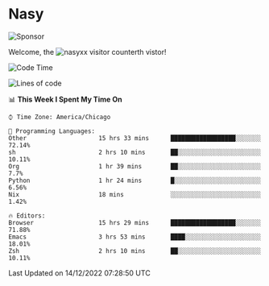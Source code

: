 # Nasy

<!--
<p align="center">
<img height="200" src="https://github-readme-stats.vercel.app/api?username=nasyxx&count_private=true&show_icons=true&theme=dracula&include_all_commits=true"/>
<img height="200" src="https://github-readme-stats.vercel.app/api/top-langs/?username=nasyxx&theme=dracula&hide=html,jupyter+notebook&count_private=true&show_icons=true"/>
</p>

  
----------------
-->

![Sponsor](https://img.shields.io/static/v1.svg?label=Sponsor&message=%E2%9D%A4&logo=GitHub&style=flat&color=pink)
 
Welcome, the ![nasyxx visitor counter](https://count.getloli.com/get/@nasyxx?theme=rule34)th vistor!
 
<!--START_SECTION:waka-->
![Code Time](http://img.shields.io/badge/Code%20Time-2%2C922%20hrs%2041%20mins-blue)

![Lines of code](https://img.shields.io/badge/From%20Hello%20World%20I%27ve%20Written-5%20Million%20lines%20of%20code-blue)

📊 **This Week I Spent My Time On** 

```text
⌚︎ Time Zone: America/Chicago

💬 Programming Languages: 
Other                    15 hrs 33 mins      ██████████████████░░░░░░░   72.14% 
sh                       2 hrs 10 mins       ██░░░░░░░░░░░░░░░░░░░░░░░   10.11% 
Org                      1 hr 39 mins        ██░░░░░░░░░░░░░░░░░░░░░░░   7.7% 
Python                   1 hr 24 mins        █░░░░░░░░░░░░░░░░░░░░░░░░   6.56% 
Nix                      18 mins             ░░░░░░░░░░░░░░░░░░░░░░░░░   1.42%

🔥 Editors: 
Browser                  15 hrs 29 mins      ██████████████████░░░░░░░   71.88% 
Emacs                    3 hrs 53 mins       ████░░░░░░░░░░░░░░░░░░░░░   18.01% 
Zsh                      2 hrs 10 mins       ██░░░░░░░░░░░░░░░░░░░░░░░   10.11%

```


 Last Updated on 14/12/2022 07:28:50 UTC
<!--END_SECTION:waka-->

<!-- ![visitors](https://visitor-badge.laobi.icu/badge?page_id=nasyxx.nasyxx) -->
